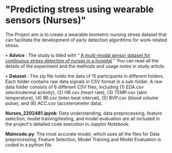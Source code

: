 # "Predicting stress using wearable sensors (Nurses)"

The Project aim is to create a wearable biometric nursing stress dataset that can facilitate the development of early detection algorithms for work-related stress.

•	**Advice** : The study is titled with “ [A multi-modal sensor dataset for continuous stress detection of nurses in a hospital](https://datadryad.org/stash/dataset/doi:10.5061/dryad.5hqbzkh6f) ” You can read  all the details of the experiment and the methods and usage notes in study article.

•	**Dataset** : The zip file holds the data of 15 participants in different folders. Each folder contains raw data signals in CSV format in a sub-folder. A raw data folder consists of 6 different CSV files, including (1) EDA.csv (electrodermal activity), (2) HR.csv (heart rate), (3) TEMP.csv (skin temperature), (4) IBI.csv (inter-beat interval), (5) BVP.csv (blood volume pulse), and (6) ACC.csv (accelerometer data).

**Nurses_2202481.ipynb**: Data understanding, data preprocessing, feature selection, model training/testing, and model evaluation are all included in the project's detailed code execution in Jupytor Notebook.

**Maincode.py**:  The most accurate model, which uses all the files for Data preprocessing, Feature Selection, Model Training and Model Evaluation is coded in a python file.
